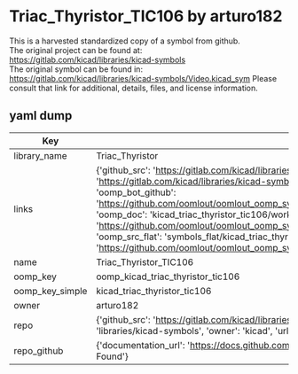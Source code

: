 # Triac_Thyristor_TIC106 by arturo182  
This is a harvested standardized copy of a symbol from github.  
The original project can be found at:  
https://gitlab.com/kicad/libraries/kicad-symbols  
The original symbol can be found in:
https://gitlab.com/kicad/libraries/kicad-symbols/Video.kicad_sym
Please consult that link for additional, details, files, and license information.  
## yaml dump  
| Key | Value |  
| --- | --- |  
| library_name | Triac_Thyristor |  
| links | {'github_src': 'https://gitlab.com/kicad/libraries/kicad-symbols/Video.kicad_sym', 'github_src_repo': 'https://gitlab.com/kicad/libraries/kicad-symbols', 'oomp_bot': 'kicad_triac_thyristor_tic106/working', 'oomp_bot_github': 'https://github.com/oomlout/oomlout_oomp_symbol_bot/tree/main/kicad_triac_thyristor_tic106/working', 'oomp_doc': 'kicad_triac_thyristor_tic106/working', 'oomp_doc_github': 'https://github.com/oomlout/oomlout_oomp_symbol_doc/tree/main/kicad_triac_thyristor_tic106/working', 'oomp_src_flat': 'symbols_flat/kicad_triac_thyristor_tic106/working', 'oomp_src_flat_github': 'https://github.com/oomlout/oomlout_oomp_symbol_src/tree/main/kicad_triac_thyristor_tic106/working'} |  
| name | Triac_Thyristor_TIC106 |  
| oomp_key | oomp_kicad_triac_thyristor_tic106 |  
| oomp_key_simple | kicad_triac_thyristor_tic106 |  
| owner | arturo182 |  
| repo | {'github_src': 'https://gitlab.com/kicad/libraries/kicad-symbols/Video.kicad_sym', 'name': 'libraries/kicad-symbols', 'owner': 'kicad', 'url': 'https://gitlab.com/kicad/libraries/kicad-symbols'} |  
| repo_github | {'documentation_url': 'https://docs.github.com/rest/repos/repos#get-a-repository', 'message': 'Not Found'} |  


